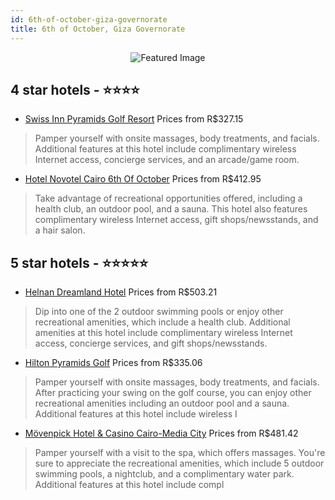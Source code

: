 ```yaml
---
id: 6th-of-october-giza-governorate
title: 6th of October, Giza Governorate
---
```


<center><img src="https://i.travelapi.com/hotels/14000000/13010000/13004100/13004093/7253c873_z.jpg" alt="Featured Image" /></center>


##  4 star hotels - ⭐️⭐️⭐️⭐️

-    [Swiss Inn Pyramids Golf Resort](https://us.hurb.com/hotels/6th-of-october/swiss-inn-pyramids-golf-resort-JNP-JP011623?cmp=18055) Prices from R$327.15
   > Pamper yourself with onsite massages, body treatments, and facials. Additional features at this hotel include complimentary wireless Internet access, concierge services, and an arcade/game room.
-    [Hotel Novotel Cairo 6th Of October](https://us.hurb.com/hotels/6th-of-october/hotel-novotel-cairo-6th-of-october-JNP-JP193495?cmp=18055) Prices from R$412.95
   > Take advantage of recreational opportunities offered, including a health club, an outdoor pool, and a sauna. This hotel also features complimentary wireless Internet access, gift shops/newsstands, and a hair salon.

##  5 star hotels - ⭐️⭐️⭐️⭐️⭐️

-    [Helnan Dreamland Hotel](https://us.hurb.com/hotels/6th-of-october/helnan-dreamland-hotel-JNP-JP830685?cmp=18055) Prices from R$503.21
   > Dip into one of the 2 outdoor swimming pools or enjoy other recreational amenities, which include a health club. Additional amenities at this hotel include complimentary wireless Internet access, concierge services, and gift shops/newsstands.
-    [Hilton Pyramids Golf](https://us.hurb.com/hotels/6th-of-october/hilton-pyramids-golf-JNP-JP355320?cmp=18055) Prices from R$335.06
   > Pamper yourself with onsite massages, body treatments, and facials. After practicing your swing on the golf course, you can enjoy other recreational amenities including an outdoor pool and a sauna. Additional features at this hotel include wireless I
-    [Mövenpick Hotel & Casino Cairo-Media City](https://us.hurb.com/hotels/6th-of-october/movenpick-hotel-casino-cairo-media-city-JNP-JP328988?cmp=18055) Prices from R$481.42
   > Pamper yourself with a visit to the spa, which offers massages. You're sure to appreciate the recreational amenities, which include 5 outdoor swimming pools, a nightclub, and a complimentary water park. Additional features at this hotel include compl
